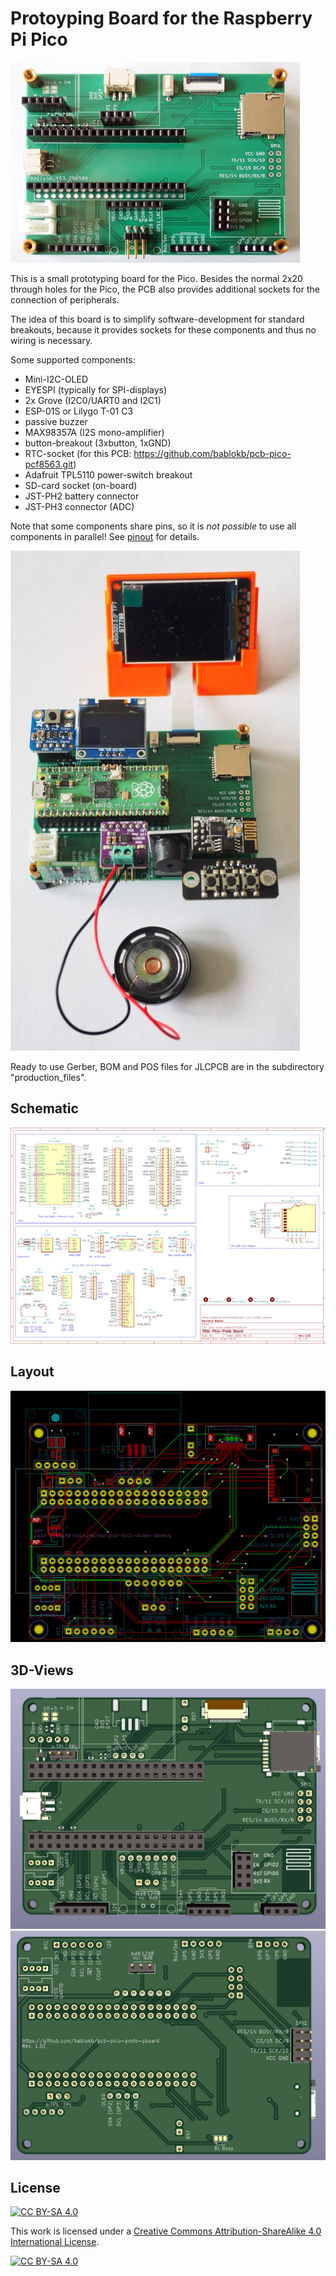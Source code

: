 Protoyping Board for the Raspberry Pi Pico
==========================================

![](pboard.jpg)

This is a small prototyping board for the Pico. Besides
the normal 2x20 through holes for the Pico, the PCB also
provides additional sockets for the connection of peripherals.

The idea of this board is to simplify software-development
for standard breakouts, because it provides sockets for
these components and thus no wiring is necessary.

Some supported components:

  - Mini-I2C-OLED
  - EYESPI (typically for SPI-displays)
  - 2x Grove (I2C0/UART0 and I2C1)
  - ESP-01S or Lilygo T-01 C3
  - passive buzzer
  - MAX98357A (I2S mono-amplifier)
  - button-breakout (3xbutton, 1xGND)
  - RTC-socket (for this PCB: <https://github.com/bablokb/pcb-pico-pcf8563.git>)
  - Adafruit TPL5110 power-switch breakout
  - SD-card socket (on-board)
  - JST-PH2 battery connector
  - JST-PH3 connector (ADC)

Note that some components share pins, so it is *not possible* to use
all components in parallel! See [pinout](./pins.md) for details.

![](pboard+components.jpg)

Ready to use Gerber, BOM and POS files for JLCPCB are in the subdirectory
"production_files".


Schematic
---------

![](schematic.png)


Layout
------

![](pcb-layout.png)


3D-Views
--------

![](pcb-3D-top.png)
![](pcb-3D-bot.png)



License
-------

[![CC BY-SA 4.0][cc-by-sa-shield]][cc-by-sa]

This work is licensed under a
[Creative Commons Attribution-ShareAlike 4.0 International
License][cc-by-sa].

[![CC BY-SA 4.0][cc-by-sa-image]][cc-by-sa]

[cc-by-sa]: http://creativecommons.org/licenses/by-sa/4.0/
[cc-by-sa-image]: https://licensebuttons.net/l/by-sa/4.0/88x31.png
[cc-by-sa-shield]:
https://img.shields.io/badge/License-CC%20BY--SA%204.0-lightgrey.svg
